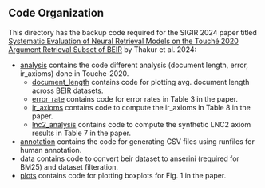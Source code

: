 ## Code Organization

This directory has the backup code required for the SIGIR 2024 paper titled [Systematic Evaluation of Neural Retrieval Models on the Touché 2020 Argument Retrieval Subset of BEIR](https://downloads.webis.de/publications/papers/thakur_2024.pdf) by Thakur et al. 2024:

- [analysis](/paper_backup/analysis/) contains the code different analysis (document length, error, ir_axioms) done in Touche-2020.
     - [document_length](/paper_backup/analysis/document_length) contains code for plotting avg. document length across BEIR datasets.
     - [error_rate](/paper_backup/analysis/document_length) contains code for error rates in Table 3 in the paper.
     - [ir_axioms](/paper_backup/analysis/ir_axioms) contains code to compute the ir_axioms in Table 8 in the paper.
     - [lnc2_analysis](/paper_backup/analysis/lnc2_analysis) contains code to compute the synthetic LNC2 axiom results in Table 7 in the paper.
- [annotation](/paper_backup/annotation/) contains the code for generating CSV files using runfiles for human annotation.
- [data](/paper_backup/data/) contains code to convert beir dataset to anserini (required for BM25) and dataset filteration.
- [plots](/paper_backup/plots) contains code for plotting boxplots for Fig. 1 in the paper.